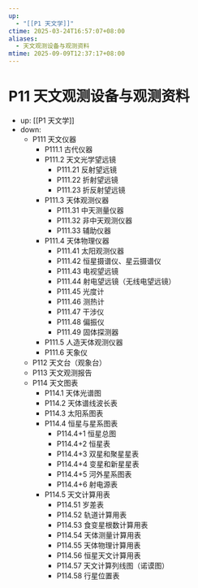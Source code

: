 ```yaml
---
up:
  - "[[P1 天文学]]"
ctime: 2025-03-24T16:57:07+08:00
aliases:
  - 天文观测设备与观测资料
mtime: 2025-09-09T12:37:17+08:00
---
```


# P11 天文观测设备与观测资料

- up: [[P1 天文学]]
- down:	
	- P111 天文仪器
		- P111.1 古代仪器
		- P111.2 天文光学望远镜
			- P111.21 反射望远镜
			- P111.22 折射望远镜
			- P111.23 折反射望远镜
		- P111.3 天体观测仪器
			- P111.31 中天测量仪器
			- P111.32 非中天观测仪器
			- P111.33 辅助仪器
		- P111.4 天体物理仪器
			- P111.41 太阳观测仪器
			- P111.42 恒星摄谱仪、星云摄谱仪
			- P111.43 电视望远镜
			- P111.44 射电望远镜（无线电望远镜）
			- P111.45 光度计
			- P111.46 测热计
			- P111.47 干涉仪
			- P111.48 偏振仪
			- P111.49 固体探测器
		- P111.5 人造天体观测仪器
		- P111.6 天象仪
	- P112 天文台（观象台）
	- P113 天文观测报告
	- P114 天文图表
		- P114.1 天体光谱图
		- P114.2 天体谱线波长表
		- P114.3 太阳系图表
		- P114.4 恒星与星系图表
			- P114.4+1 恒星总图
			- P114.4+2 恒星表
			- P114.4+3 双星和聚星星表
			- P114.4+4 变星和新星星表
			- P114.4+5 河外星系图表
			- P114.4+6 射电源表
		- P114.5 天文计算用表
			- P114.51 岁差表
			- P114.52 轨道计算用表
			- P114.53 食变星根数计算用表
			- P114.54 天体测量计算用表
			- P114.55 天体物理计算用表
			- P114.56 恒星天文计算用表
			- P114.57 天文计算列线图（诺谟图）
			- P114.58 行星位置表
	
